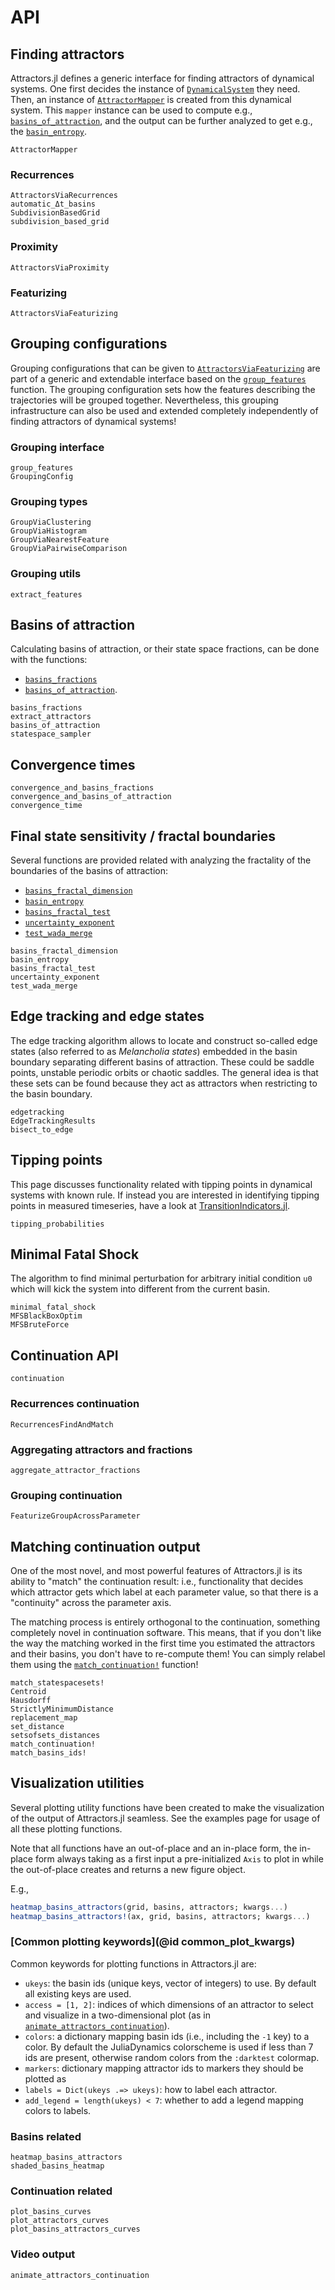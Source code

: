# API


## Finding attractors

Attractors.jl defines a generic interface for finding attractors of dynamical systems. One first decides the instance of [`DynamicalSystem`](@ref) they need. Then, an instance of [`AttractorMapper`](@ref) is created from this dynamical system. This `mapper` instance can be used to compute e.g., [`basins_of_attraction`](@ref), and the output can be further analyzed to get e.g., the [`basin_entropy`](@ref).

```@docs
AttractorMapper
```


### Recurrences

```@docs
AttractorsViaRecurrences
automatic_Δt_basins
SubdivisionBasedGrid
subdivision_based_grid
```

### Proximity
```@docs
AttractorsViaProximity
```

### Featurizing
```@docs
AttractorsViaFeaturizing
```


## Grouping configurations

Grouping configurations that can be given to [`AttractorsViaFeaturizing`](@ref)
are part of a generic and extendable interface based on the [`group_features`](@ref)
function.
The grouping configuration sets how the features describing the trajectories will be grouped together.
Nevertheless, this grouping infrastructure can also be used and extended completely independently of finding attractors of dynamical systems!

### Grouping interface

```@docs
group_features
GroupingConfig
```

### Grouping types

```@docs
GroupViaClustering
GroupViaHistogram
GroupViaNearestFeature
GroupViaPairwiseComparison
```

### Grouping utils

```@docs
extract_features
```


## Basins of attraction
Calculating basins of attraction, or their state space fractions, can be done with the functions:
- [`basins_fractions`](@ref)
- [`basins_of_attraction`](@ref).

```@docs
basins_fractions
extract_attractors
basins_of_attraction
statespace_sampler
```

## Convergence times

```@docs
convergence_and_basins_fractions
convergence_and_basins_of_attraction
convergence_time
```

## Final state sensitivity / fractal boundaries
Several functions are provided related with analyzing the fractality of the boundaries of the basins of attraction:

- [`basins_fractal_dimension`](@ref)
- [`basin_entropy`](@ref)
- [`basins_fractal_test`](@ref)
- [`uncertainty_exponent`](@ref)
- [`test_wada_merge`](@ref)

```@docs
basins_fractal_dimension
basin_entropy
basins_fractal_test
uncertainty_exponent
test_wada_merge
```

## Edge tracking and edge states
The edge tracking algorithm allows to locate and construct so-called edge states (also referred to as *Melancholia states*) embedded in the basin boundary separating different basins of attraction. These could be saddle points, unstable periodic orbits or chaotic saddles. The general idea is that these sets can be found because they act as attractors when restricting to the basin boundary.

```@docs
edgetracking
EdgeTrackingResults
bisect_to_edge
```

## Tipping points
This page discusses functionality related with tipping points in dynamical systems with known rule. If instead you are interested in identifying tipping points in measured timeseries, have a look at [TransitionIndicators.jl](https://github.com/JuliaDynamics/TransitionIndicators.jl).

```@docs
tipping_probabilities
```

## Minimal Fatal Shock
The algorithm to find minimal perturbation for arbitrary initial condition `u0` which will kick the system into different from the current basin.
```@docs
minimal_fatal_shock
MFSBlackBoxOptim
MFSBruteForce
```

## Continuation API

```@docs
continuation
```

### Recurrences continuation

```@docs
RecurrencesFindAndMatch
```

### Aggregating attractors and fractions

```@docs
aggregate_attractor_fractions
```

### Grouping continuation

```@docs
FeaturizeGroupAcrossParameter
```

## Matching continuation output

One of the most novel, and most powerful features of Attractors.jl is its
ability to "match" the continuation result: i.e., functionality that decides
which attractor gets which label at each parameter value, so that there is a
"continuity" across the parameter axis.

The matching process is entirely orthogonal to the continuation, something
completely novel in continuation software. This means, that if you don't like
the way the matching worked in the first time you estimated the attractors and their
basins, you don't have to re-compute them! You can simply relabel them using the
[`match_continuation!`](@ref) function!

```@docs
match_statespacesets!
Centroid
Hausdorff
StrictlyMinimumDistance
replacement_map
set_distance
setsofsets_distances
match_continuation!
match_basins_ids!
```

## Visualization utilities

Several plotting utility functions have been created to make the visualization of the output of Attractors.jl seamless. See the examples page for usage of all these plotting functions.

Note that all functions have an out-of-place and an in-place form, the in-place form always taking as a first input a pre-initialized `Axis` to plot in while the out-of-place creates and returns a new figure object.

E.g.,

```julia
heatmap_basins_attractors(grid, basins, attractors; kwargs...)
heatmap_basins_attractors!(ax, grid, basins, attractors; kwargs...)
```

### [Common plotting keywords](@id common_plot_kwargs)
Common keywords for plotting functions in Attractors.jl are:

- `ukeys`: the basin ids (unique keys, vector of integers) to use. By default all existing keys are used.
- `access = [1, 2]`: indices of which dimensions of an attractor to select and visualize in a two-dimensional plot (as in [`animate_attractors_continuation`](@ref)).
- `colors`: a dictionary mapping basin ids (i.e., including the `-1` key) to a color. By default the JuliaDynamics colorscheme is used if less than 7 ids are present, otherwise random colors from the `:darktest` colormap.
- `markers`: dictionary mapping attractor ids to markers they should be plotted as
- `labels = Dict(ukeys .=> ukeys)`: how to label each attractor.
- `add_legend = length(ukeys) < 7`: whether to add a legend mapping colors to labels.

### Basins related

```@docs
heatmap_basins_attractors
shaded_basins_heatmap
```

### Continuation related

```@docs
plot_basins_curves
plot_attractors_curves
plot_basins_attractors_curves
```

### Video output

```@docs
animate_attractors_continuation
```